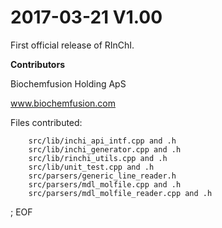 # 2017-03-21 V1.00
First official release of RInChI.

**Contributors**

Biochemfusion Holding ApS

www.biochemfusion.com

Files contributed:

```
	src/lib/inchi_api_intf.cpp and .h
	src/lib/inchi_generator.cpp and .h
	src/lib/rinchi_utils.cpp and .h
	src/lib/unit_test.cpp and .h
	src/parsers/generic_line_reader.h
	src/parsers/mdl_molfile.cpp and .h
	src/parsers/mdl_molfile_reader.cpp and .h
```

; EOF

